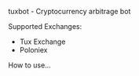 tuxbot - Cryptocurrency arbitrage bot


Supported Exchanges:
- Tux Exchange
- Poloniex

How to use...
